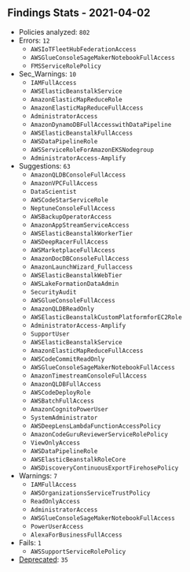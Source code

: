 ## Findings Stats - 2021-04-02

- Policies analyzed: `802`
- Errors: `12`
  - `AWSIoTFleetHubFederationAccess`
  - `AWSGlueConsoleSageMakerNotebookFullAccess`
  - `FMSServiceRolePolicy`
- Sec_Warnings: `10`
  - `IAMFullAccess`
  - `AWSElasticBeanstalkService`
  - `AmazonElasticMapReduceRole`
  - `AmazonElasticMapReduceFullAccess`
  - `AdministratorAccess`
  - `AmazonDynamoDBFullAccesswithDataPipeline`
  - `AWSElasticBeanstalkFullAccess`
  - `AWSDataPipelineRole`
  - `AWSServiceRoleForAmazonEKSNodegroup`
  - `AdministratorAccess-Amplify`
- Suggestions: `63`
  - `AmazonQLDBConsoleFullAccess`
  - `AmazonVPCFullAccess`
  - `DataScientist`
  - `AWSCodeStarServiceRole`
  - `NeptuneConsoleFullAccess`
  - `AWSBackupOperatorAccess`
  - `AmazonAppStreamServiceAccess`
  - `AWSElasticBeanstalkWorkerTier`
  - `AWSDeepRacerFullAccess`
  - `AWSMarketplaceFullAccess`
  - `AmazonDocDBConsoleFullAccess`
  - `AmazonLaunchWizard_Fullaccess`
  - `AWSElasticBeanstalkWebTier`
  - `AWSLakeFormationDataAdmin`
  - `SecurityAudit`
  - `AWSGlueConsoleFullAccess`
  - `AmazonQLDBReadOnly`
  - `AWSElasticBeanstalkCustomPlatformforEC2Role`
  - `AdministratorAccess-Amplify`
  - `SupportUser`
  - `AWSElasticBeanstalkService`
  - `AmazonElasticMapReduceFullAccess`
  - `AWSCodeCommitReadOnly`
  - `AWSGlueConsoleSageMakerNotebookFullAccess`
  - `AmazonTimestreamConsoleFullAccess`
  - `AmazonQLDBFullAccess`
  - `AWSCodeDeployRole`
  - `AWSBatchFullAccess`
  - `AmazonCognitoPowerUser`
  - `SystemAdministrator`
  - `AWSDeepLensLambdaFunctionAccessPolicy`
  - `AmazonCodeGuruReviewerServiceRolePolicy`
  - `ViewOnlyAccess`
  - `AWSDataPipelineRole`
  - `AWSElasticBeanstalkRoleCore`
  - `AWSDiscoveryContinuousExportFirehosePolicy`
- Warnings: `7`
  - `IAMFullAccess`
  - `AWSOrganizationsServiceTrustPolicy`
  - `ReadOnlyAccess`
  - `AdministratorAccess`
  - `AWSGlueConsoleSageMakerNotebookFullAccess`
  - `PowerUserAccess`
  - `AlexaForBusinessFullAccess`
- Fails: `1`
  - `AWSSupportServiceRolePolicy`
- [Deprecated](../DEPRECATED.json): `35`
